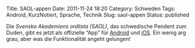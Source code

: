 Title: SAOL-appen
Date: 2011-11-24 18:20
Category: Schweden
Tags: Android, KurzNotiert, Sprache, Technik
Slug: saol-appen
Status: published

Die *Svenska Akademiens ordlista (SAOL)*, das schwedische Pendent zum
Duden, gibt es jetzt als offizielle “App” für
[Android](https://market.android.com/details?id=se.svenskaakademien.saol)
und [iOS](http://itunes.apple.com/se/app/saol/id482044349?mt=8). Ein
wenig arg grau, aber was die Funktionalität angeht gelungen!

